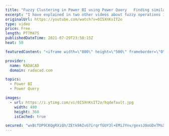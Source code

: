```yaml
---
title: "Fuzzy Clustering in Power BI using Power Query   Finding similar values"
excerpt: "I have explained in two other videos about fuzzy operations in Power BI and Power Query so far;  fuzzy matching in Power BI, and fuzzy grouping. the methods above involve transforming the data with a fuzzy operation. However, sometimes you just want to know the similarity of values, or let’s say in other"
originalUrl: https://youtube.com/watch?v=0I5XnKsIT2o
type: video
price: Free
length: PT7M47S
publishedDateTime: 2021-07-29T23:58:15Z
heat: 50

featuredContent: "<iframe width=\"800\" height=\"500\" frameborder=\"0\" src=\"https://www.youtube.com/embed/0I5XnKsIT2o\" allow=\"accelerometer; autoplay; encrypted-media; gyroscope; picture-in-picture\" allowfullscreen></iframe>"

provider:
  name: RADACAD
  domain: radacad.com

topics:
  - Power BI
  - Power Query

images:
  - url: https://i.ytimg.com/vi/0I5XnKsIT2o/hqdefault.jpg
    width: 480
    height: 360
    isCached: true

secured: "wxBcfDP9CKQgRXiQh/ZEtk9AIvG7irqrfGUY3l+EMiJYnv/gexsJ8oGDxTMsXutHFR5uhdytxEWTCAU+s5oWiw5wtFu3Rm5rxDmv/oosT0sRJJ7IKnhMKN7s261M7XKSDxGML7rvtiPTCnSYBKXzwXepscyt4WeYmY9TNRXQCKvtSSFPP8e/jehqMGPOXoHHmEcOXuknOjFiByzM3jGbrKwtwvzfPpXRsBnq7At1oncgtxLhgT3A0kpfzQmwl2r3a23Y/e0yHiOKoQRTD296PtfpxOTWqdxHOqv/ce/Lb5UH64zhpRMVAxlPIDjk9quDvmgfknZwg0RBmIZzPPBXjkmpdjeqRvlrpb/xltL5ZYISS7agvnzZH8aIuHUE9t9z50rcSO6HV2p6OVX2BqPHx7op4j3RTsHH9fxJegHRduU=;miqtaARoiwrMxMG31OQwMg=="
---
```



